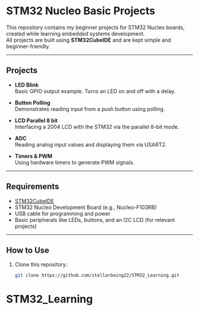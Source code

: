 # STM32 Nucleo Basic Projects

This repository contains my beginner projects for STM32 Nucleo boards, created while learning embedded systems development.  
All projects are built using **STM32CubeIDE** and are kept simple and beginner-friendly.

---

## Projects

- **LED Blink**  
  Basic GPIO output example. Turns an LED on and off with a delay.

- **Button Polling**  
  Demonstrates reading input from a push button using polling.

- **LCD Parallel 8 bit**  
  Interfacing a 2004 LCD with the STM32 via the parallel 8-bit mode.

- **ADC**  
  Reading analog input values and displaying them via USART2.

- **Timers & PWM**  
  Using hardware timers to generate PWM signals.

---

## Requirements
- [STM32CubeIDE](https://www.st.com/en/development-tools/stm32cubeide.html)  
- STM32 Nucleo Development Board (e.g., Nucleo-F103RB)  
- USB cable for programming and power  
- Basic peripherals like LEDs, buttons, and an I2C LCD (for relevant projects)

---

## How to Use
1. Clone this repository:  
   ```bash
   git clone https://github.com/stellarbeing22/STM32_Learning.git
# STM32_Learning
